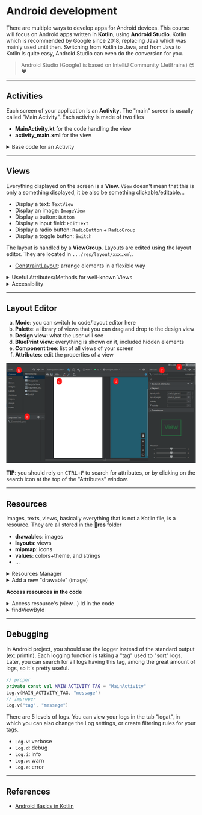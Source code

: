 # Android development

There are multiple ways to develop apps for Android devices. This course will focus on Android apps written in **Kotlin**, using **Android Studio**. Kotlin which is recommended by Google since 2018, replacing Java which was mainly used until then. Switching from Kotlin to Java, and from Java to Kotlin is quite easy, Android Studio can even do the conversion for you.

> Android Studio (Google) is based on IntelliJ Community (JetBrains) 😎❤️

<hr class="sl">

## Activities

<div class="row row-cols-md-2 mx-0"><div>

Each screen of your application is an **Activity**. The "main" screen is usually called "Main Activity". Each activity is made of two files

* **MainActivity.kt** for the code handling the view
* **activity_main.xml** for the view

</div><div>

<details class="details-e">
<summary>Base code for an Activity</summary>

```kotlin
import androidx.appcompat.app.AppCompatActivity
import android.os.Bundle

class MainActivity : AppCompatActivity() {
    override fun onCreate(savedInstanceState: Bundle?) {
        super.onCreate(savedInstanceState)
        // set the view: activity_main.xml
        setContentView(R.layout.activity_main)
        // add your code here
    }
}
```
</details>
</div></div>

<hr class="sr">

## Views

<div class="row row-cols-md-2 mx-0"><div>

Everything displayed on the screen is a **View**. `View` doesn't mean that this is only a something displayed, it be also be something clickable/editable...

* Display a text: `TextView`
* Display an image: `ImageView`
* Display a button: `Button`
* Display a input field: `EditText`
* Display a radio button: `RadioButton` + `RadioGroup`
* Display a toggle button: `Switch`
</div><div>

The layout is handled by a **ViewGroup**. Layouts are edited using the layout editor. They are located in `.../res/layout/xxx.xml`.

* [ConstraintLayout](layouts/ConstraintLayout.md): arrange elements in a flexible way

</div></div>

<details class="details-e">
<summary>Useful Attributes/Methods for well-known Views</summary><br>

<table class="table table-bordered table-striped border-dark">
<thead>
<tr><th>View</th><th>Useful attributes</th><th>Useful Methods</th></tr>
</thead>
<tbody>

<tr><td><b>View</b><br><i>extends View</i></td><td>

</td><td></td></tr>

<tr><td><b>TextView</b><br><i>extends View</i></td><td>

* `text`
*  (settings) `text`: this text is only shown when editing. <small>It's useful when a text should be empty by default, but you want to see what it will look like once filed.</small>
</td><td></td></tr>

<tr><td><b>ImageView</b><br><i>extends View</i></td><td>

* `scaleType`: use "centerCrop" to scale without distorting (9patches)
* `srcCompat`: set image
</td><td>

* `setImageResource(drawable_id)`: set image in the code. <small>Don't forget to update `contentDescription`, or any accessibility-related attributes, if needed.</small>
</td></tr>

<tr><td><b>Button</b><br><i>extends TextView</i></td><td>

</td><td></td></tr>
</tbody></table>
</details>

<details class="details-e">
<summary>Accessibility</summary>

You have some attributes to increase accessibility

* `contentDescription`: what's the purpose of this element
* `importantForAccessibility`: if this element is just decorative, you can set it to no
</details>

<hr class="sl">

## Layout Editor

<div class="row row-cols-md-2 mx-0"><div class="align-self-center">

<ol style="list-style-type: lower-alpha">
<li><b>Mode</b>: you can switch to code/layout editor here</li>
<li><b>Palette</b>: a library of views that you can drag and drop to the design view</li>
<li><b>Design view</b>: what the user will see</li>
<li><b>BluePrint view</b>: everything is shown on it, included hidden elements</li>
<li><b>Component tree</b>: list of all views of your screen</li>
<li><b>Attributes</b>: edit the properties of a view</li>

</ol>
</div><div>

![Layout Editor](_images/layout_editor.png)
</div></div>

**TIP**: you should rely on <kbd>CTRL+F</kbd> to search for attributes, or by clicking on the search icon at the top of the "Attributes" window.

<hr class="sr">

## Resources

<div class="row row-cols-md-2 mx-0"><div>

Images, texts, views, basically everything that is not a Kotlin file, is a resource. They are all stored in the  **📂res** folder

* **drawables**: images
* **layouts**: views
* **mipmap**: icons
* **values**: colors+theme, and strings
* ...

<details class="details-e">
<summary>Resources Manager</summary>

You can access the Resources Manager, which track every resource in `res`, and allow you to add new ones

* from the Left side, right under "project")
* with View > Tools Windows > Resources Manager

![Resources Manager Android Studio](_images/resources_manager_as.png)
</details>

<details class="details-e">
<summary>Add a new "drawable" (image)</summary>

* Go to Drawables tab in the Resources Manager
* Click on "+"
* Import drawables

You can drag, and drop it in the design view (or select it when creating a new imageview).
</details>

</div><div>

**Access resources in the code**

<details class="details-e">
<summary>Access resource's (view...) Id in the code</summary>

Each resource may have an id. The main class `R` is managing every id trough subclasses such as `drawable`. If you want a drawable with the id `ic_launcher_foreground` do:

```kotlin
val drawableId : Int = R.drawable.myDrawable
```
</details>

<details class="details-e">
<summary>findViewById</summary>

You can then use `findViewById(some_id)` to get a view.

```kotlin
val myButton: Button = findViewById(R.id.myButton)
```
</details>

</div></div>


<hr class="sl">

## Debugging

<div class="row row-cols-md-2 mt-4"><div>

In Android project, you should use the logger instead of the standard output (ex: println). Each logging function is taking a "tag" used to "sort" logs. Later, you can search for all logs having this tag, among the great amount of logs, so it's pretty useful.

```kotlin
// proper
private const val MAIN_ACTIVITY_TAG = "MainActivity"
Log.v(MAIN_ACTIVITY_TAG, "message")
// improper
Log.v("tag", "message")
```
</div><div>

There are 5 levels of logs. You can view your logs in the tab "logat", in which you can also change the Log settings, or create filtering rules for your tags.

* `Log.v`: verbose
* `Log.d`: debug
* `Log.i`: info
* `Log.w`: warn
* `Log.e`: error
</div></div>

<hr class="sr">

## References

* [Android Basics in Kotlin](https://developer.android.com/courses/android-basics-kotlin/course)